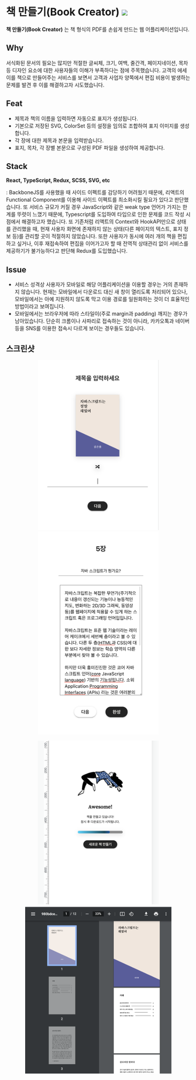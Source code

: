 # 책 만들기(Book Creator) <img src="https://img.shields.io/badge/book--creator-0.1-yellowgreen">

**책 만들기(Book Creator)** 는 책 형식의 PDF를 손쉽게 만드는 웹 어플리케이션입니다. 

## Why
서식화된 문서의 필요는 많지만 적절한 글씨체, 크기, 여백, 줄간격, 페이지네이션, 목차 등 디자인 요소에 대한 사용자들의 이해가 부족하다는 점에 주목했습니다. 고객의 에세이를 책으로 만들어주는 서비스를 보면서 고객과 사업자 양쪽에서 편집 비용이 발생하는 문제를 발견 후 이를 해결하고자 시도했습니다.

## Feat
- 제목과 책의 이름을 입력하면 자동으로 표지가 생성됩니다.
- 기본으로 저장된 SVG, ColorSet 등의 설정을 임의로 조합하여 표지 이미지를 생성합니다.
- 각 장에 대한 제목과 본문을 입력받습니다.
- 표지, 목차, 각 장별 본문으로 구성된 PDF 파일을 생성하여 제공합니다.

## Stack
**React, TypeScript, Redux, SCSS, SVG, etc**

: BackboneJS를 사용했을 때 사이드 이펙트를 감당하기 어려웠기 때문에, 리액트의 Functional Component를 이용해 사이드 이펙트를 최소화시킬 필요가 있다고 판단했습니다. 또 서비스 규모가 커질 경우 JavaScript와 같은 weak type 언어가 가지는 한계를 뚜렷이 느꼈기 때문에, Typescript를 도입하여 타입으로 인한 문제를 코드 작성 시점에서 해결하고자 했습니다. 또 기존처럼 리액트의 Context와 HookAPI만으로 상태를 관리했을 때, 현재 사용자 화면에 존재하지 않는 상태(다른 페이지의 텍스트, 표지 정보 등)를 관리할 곳이 적절하지 않았습니다. 또한 사용자가 동시에 여러 개의 책을 편집하고 싶거나, 이후 재접속하여 편집을 이어가고자 할 때 전역적 상태관리 없이 서비스를 제공하기가 불가능하다고 판단해 Redux를 도입했습니다.

## Issue
- 서비스 성격상 사용자가 모바일로 해당 어플리케이션을 이용할 경우는 거의 존재하지 않습니다. 현재는 모바일에서 다운로드 대신 새 창이 열리도록 처리되어 있으나, 모바일에서는 아예 지원하지 않도록 막고 이용 경로를 일원화하는 것이 더 효율적인 방법이라고 보여집니다.
- 모바일에서는 브라우저에 따라 스타일이(주로 margin과 padding) 깨지는 경우가 남아있습니다. 단순히 크롬이나 사파리로 접속하는 것이 아니라, 카카오톡과 네이버 등을 SNS를 이용한 접속시 다르게 보이는 경우들도 있습니다.

## 스크린샷

<p align="center">
  <img src="/public/readme/create-book1.png" alt="표지 생성 화면" width="330">
  <img src="/public/readme/create-book2.png" alt="본문 입력 화면" width="330">
</p>
<p align="center">
  <img src="/public/readme/create-book3.png" alt="대기 화면" width="330">
  <img src="/public/readme/create-book4.png" alt="결과 화면" width="400">
</p>
